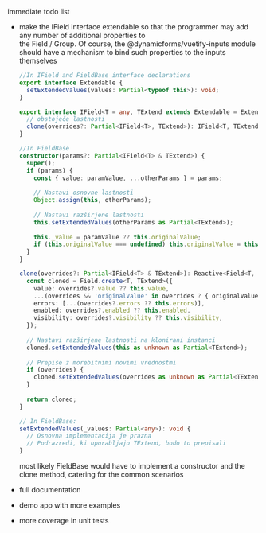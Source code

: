 immediate todo list

- make the IField interface extendable so that the programmer may add any number of additional properties to  
  the Field / Group. Of course, the @dynamicforms/vuetify-inputs module should have a mechanism to bind such properties
  to the inputs themselves
  ```typescript
  //In IField and FieldBase interface declarations
  export interface Extendable {
    setExtendedValues(values: Partial<typeof this>): void;
  }
  
  export interface IField<T = any, TExtend extends Extendable = Extendable> extends TExtend {
    // obstoječe lastnosti
    clone(overrides?: Partial<IField<T>, TExtend>): IField<T, TExtend>;
  }

  //In FieldBase  
  constructor(params?: Partial<IField<T> & TExtend>) {
    super();
    if (params) {
      const { value: paramValue, ...otherParams } = params;
      
      // Nastavi osnovne lastnosti
      Object.assign(this, otherParams);
      
      // Nastavi razširjene lastnosti
      this.setExtendedValues(otherParams as Partial<TExtend>);
      
      this._value = paramValue ?? this.originalValue;
      if (this.originalValue === undefined) this.originalValue = this._value;
    }
  }
  
  clone(overrides?: Partial<IField<T> & TExtend>): Reactive<Field<T, TExtend>> {
    const cloned = Field.create<T, TExtend>({
      value: overrides?.value ?? this.value,
      ...(overrides && 'originalValue' in overrides ? { originalValue: overrides.originalValue } : { }),
      errors: [...(overrides?.errors ?? this.errors)],
      enabled: overrides?.enabled ?? this.enabled,
      visibility: overrides?.visibility ?? this.visibility,
    });
    
    // Nastavi razširjene lastnosti na klonirani instanci
    cloned.setExtendedValues(this as unknown as Partial<TExtend>);
    
    // Prepiše z morebitnimi novimi vrednostmi
    if (overrides) {
      cloned.setExtendedValues(overrides as unknown as Partial<TExtend>);
    }
    
    return cloned;
  } 
  
  // In FieldBase:
  setExtendedValues(_values: Partial<any>): void {
    // Osnovna implementacija je prazna
    // Podrazredi, ki uporabljajo TExtend, bodo to prepisali
  } 
  ```
  most likely FieldBase would have to implement a constructor and the clone method, catering for the common scenarios

- full documentation
- demo app with more examples
- more coverage in unit tests
